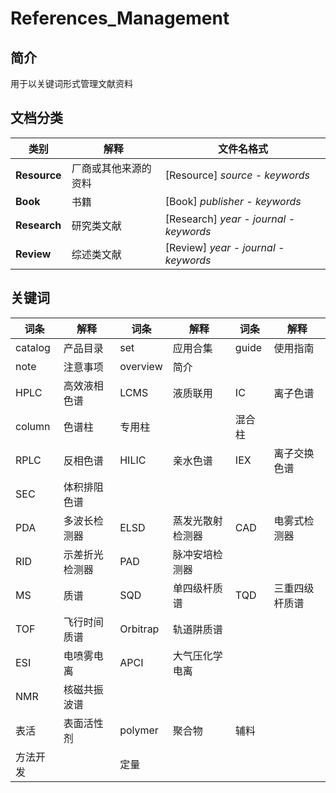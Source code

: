 # References_Management

## 简介

用于以关键词形式管理文献资料

## 文档分类

类别|解释|文件名格式
-|-|-
<b>Resource<b>|厂商或其他来源的资料|[Resource] <i>source<i> - <r>keywords<r>
<b>Book<b>|书籍|[Book] <i>publisher<i> - <r>keywords<r>
<b>Research<b>|研究类文献|[Research] <i>year<i> - <i>journal<i> - <r>keywords<r>
<b>Review<b>|综述类文献|[Review] <i>year<i> - <i>journal<i> - <r>keywords<r>

## 关键词

词条|解释|词条|解释|词条|解释
-|-|-|-|-|-
catalog|产品目录|set|应用合集|guide|使用指南
note|注意事项|overview|简介||
HPLC|高效液相色谱|LCMS|液质联用|IC|离子色谱
column|色谱柱|专用柱||混合柱
RPLC|反相色谱|HILIC|亲水色谱|IEX|离子交换色谱
SEC|体积排阻色谱
PDA|多波长检测器|ELSD|蒸发光散射检测器|CAD|电雾式检测器
RID|示差折光检测器|PAD|脉冲安培检测器
MS|质谱|SQD|单四级杆质谱|TQD|三重四级杆质谱
TOF|飞行时间质谱|Orbitrap|轨道阱质谱
ESI|电喷雾电离|APCI|大气压化学电离
NMR|核磁共振波谱
表活|表面活性剂|polymer|聚合物|辅料|
方法开发||定量||

